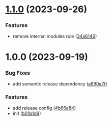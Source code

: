 # [1.1.0](https://github.com/dienst3/eslint-config/compare/v1.0.0...v1.1.0) (2023-09-26)


### Features

* remove internal modules rule ([34a6146](https://github.com/dienst3/eslint-config/commit/34a6146aae8ca84456453a99557eaa29f9b02cdd))

# 1.0.0 (2023-09-19)


### Bug Fixes

* add semantic release dependency ([a690a7f](https://github.com/dienst3/eslint-config/commit/a690a7f042a2cc9bda74eac0af2928e1f22cccbb))


### Features

* add release config ([4b66a84](https://github.com/dienst3/eslint-config/commit/4b66a841522b865eea6364a65538862d5f9f5011))
* init ([b01b1d9](https://github.com/dienst3/eslint-config/commit/b01b1d9f9517d8974665c283cc58533bd587ee48))
